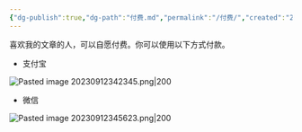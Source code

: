 ```yaml
---
{"dg-publish":true,"dg-path":"付费.md","permalink":"/付费/","created":"2023-09-12T14:58:12.000+08:00","updated":"2024-04-07T22:48:01.000+08:00"}
---
```


喜欢我的文章的人，可以自愿付费。你可以使用以下方式付款。

- 支付宝

![Pasted image 20230912342345.png|200](/img/user/0.Asset/resource/Pasted%20image%2020230912342345.png)

- 微信

![Pasted image 20230912345623.png|200](/img/user/0.Asset/resource/Pasted%20image%2020230912345623.png)